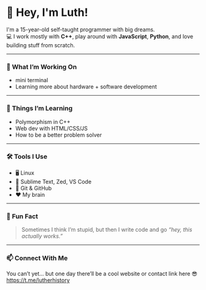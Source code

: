 # 👋 Hey, I'm Luth!

I'm a 15-year-old self-taught programmer with big dreams.  
💻 I work mostly with **C++**, play around with **JavaScript**, **Python**, and love building stuff from scratch.

---

### 🚀 What I’m Working On

- mini terminal
- Learning more about hardware + software development

---

### 🧠 Things I’m Learning

- Polymorphism in C++
- Web dev with HTML/CSS/JS
- How to be a better problem solver

---

### 🛠️ Tools I Use

- 🖥️ Linux
- 🧠 Sublime Text, Zed, VS Code
- 🧪 Git & GitHub
- ❤️ My brain

---

### 🌟 Fun Fact

> Sometimes I think I’m stupid, but then I write code and go *“hey, this actually works.”*

---

### 📫 Connect With Me

You can’t yet... but one day there’ll be a cool website or contact link here 😎
https://t.me/lutherhistory

